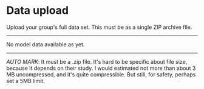 # Data upload

Upload your group's full data set. This must be as a single ZIP archive file.

----

No model data available as yet.

----

_AUTO MARK_: It must be a .zip file. It's hard to be specific about file size, because it depends on their study. I would estimated not more than about 3 MB uncompressed, and it's quite compressible. But still, for safety, perhaps set a 5MB limit.

